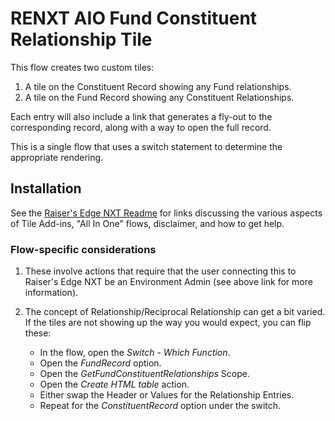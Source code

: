 # RENXT AIO Fund Constituent Relationship Tile

This flow creates two custom tiles: 
1. A tile on the Constituent Record showing any Fund relationships. 
2. A tile on the Fund Record showing any Constituent Relationships. 

Each entry will also include a link that generates a fly-out to the corresponding record, along with a way to open the full record. 

This is a single flow that uses a switch statement to determine the appropriate rendering. 

## Installation
See the [Raiser's Edge NXT Readme](../README.md) for links discussing the various aspects of Tile Add-ins, "All In One" flows, disclaimer, and how to get help. 

### Flow-specific considerations
1. These involve actions that require that the user connecting this to Raiser's Edge NXT be an Environment Admin (see above link for more information). 

2. The concept of Relationship/Reciprocal Relationship can get a bit varied.  If the tiles are not showing up the way you would expect, you can flip these:
   * In the flow, open the _Switch - Which Function_.
   * Open the _FundRecord_ option. 
   * Open the _GetFundConstituentRelationships_ Scope.
   * Open the _Create HTML table_ action. 
   * Either swap the Header or Values for the Relationship Entries. 
   * Repeat for the _ConstituentRecord_ option under the switch. 
